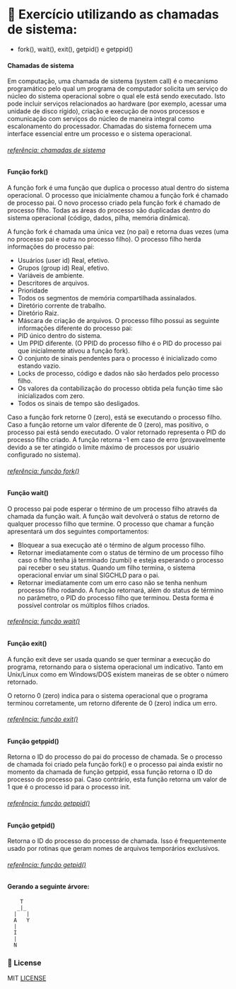 # :notebook: Exercício utilizando as chamadas de sistema:
* fork(), wait(), exit(), getpid() e getppid()

#### Chamadas de sistema

Em computação, uma chamada de sistema (system call) é o mecanismo programático pelo qual um programa de computador solicita um serviço do núcleo do sistema operacional sobre o qual ele está sendo executado. Isto pode incluir serviços relacionados ao hardware (por exemplo, acessar uma unidade de disco rígido), criação e execução de novos processos e comunicação com serviços do núcleo de maneira integral como escalonamento do processador. Chamadas do sistema fornecem uma interface essencial entre um processo e o sistema operacional.
###### [referência: chamadas de sistema](https://pt.wikipedia.org/wiki/Chamada_de_sistema)

#### Função fork()
A função fork é uma função que duplica o processo atual dentro do sistema operacional. O processo que inicialmente chamou a função fork é chamado de processo pai. O novo processo criado pela função fork é chamado de processo filho. Todas as áreas do processo são duplicadas dentro do sistema operacional (código, dados, pilha, memória dinâmica).

A função fork é chamada uma única vez (no pai) e retorna duas vezes (uma no processo pai e outra no processo filho). O processo filho herda informações do processo pai:
* Usuários (user id) Real, efetivo.
* Grupos (group id) Real, efetivo.
* Variáveis de ambiente.
* Descritores de arquivos.
* Prioridade
* Todos os segmentos de memória compartilhada assinalados.
* Diretório corrente de trabalho.
* Diretório Raiz.
* Máscara de criação de arquivos.
O processo filho possui as seguinte informações diferente do processo pai:
* PID único dentro do sistema.
* Um PPID diferente. (O PPID do processo filho é o PID do processo pai que inicialmente ativou a função fork).
* O conjunto de sinais pendentes para o processo é inicializado como estando vazio.
* Locks de processo, código e dados não são herdados pelo processo filho.
* Os valores da contabilização do processo obtida pela função time são inicializados com zero.
* Todos os sinais de tempo são desligados.

Caso a função fork retorne 0 (zero), está se executando o processo filho. Caso a função retorne um valor diferente de 0 (zero), mas positivo, o processo pai está sendo executado. O valor retornado representa o PID do processo filho criado. A função retorna -1 em caso de erro (provavelmente devido a se ter atingido o limite máximo de processos por usuário configurado no sistema).
###### [referência: função fork()](http://www.br-c.org/doku.php?id=fork)

#### Função wait()
O processo pai pode esperar o término de um processo filho através da chamada da função wait. A função wait devolverá o status de retorno de qualquer processo filho que termine. O processo que chamar a função apresentará um dos seguintes comportamentos:
* Bloquear a sua execução até o término de algum processo filho.
* Retornar imediatamente com o status de término de um processo filho caso o filho tenha já terminado (zumbi) e esteja esperando o processo pai receber o seu status. Quando um filho termina, o sistema operacional enviar um sinal SIGCHLD para o pai.
* Retornar imediatamente com um erro caso não se tenha nenhum processo filho rodando.
A função retornará, além do status de término no parâmetro, o PID do processo filho que terminou. Desta forma é possível controlar os múltiplos filhos criados.
###### [referência: função wait()](http://www.br-c.org/doku.php?id=wait)

#### Função exit()
A função exit deve ser usada quando se quer terminar a execução do programa, retornando para o sistema operacional um indicativo. Tanto em Unix/Linux como em Windows/DOS existem maneiras de se obter o número retornado.

O retorno 0 (zero) indica para o sistema operacional que o programa terminou corretamente, um retorno diferente de 0 (zero) indica um erro.
###### [referência: função exit()](http://www.br-c.org/doku.php?id=exit)

#### Função getppid()
Retorna o ID do processo do pai do processo de chamada. Se o processo de chamada foi criado pela função fork() e o processo pai ainda existir no momento da chamada de função getppid, essa função retorna o ID do processo do processo pai. Caso contrário, esta função retorna um valor de 1 que é o processo id para o processo init.
###### [referência: função getppid()](https://www.geeksforgeeks.org/getppid-getpid-linux/)

#### Função getpid()
Retorna o ID do processo do processo de chamada. Isso é frequentemente usado por rotinas que geram nomes de arquivos temporários exclusivos.
###### [referência: função getpid()](https://www.geeksforgeeks.org/getppid-getpid-linux/)
 
#### Gerando a seguinte árvore:
        T
       _|_
      |   |
      A   Y
      |
      I
      |
      N

### 	:page_facing_up: License

MIT [LICENSE](https://github.com/keikomori/)

